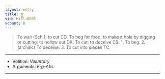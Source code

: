 ```yaml
---
layout: entry
title: སྐྲུ་
vid: Hill:0095
vcount: 0
---
```

> To wait (Sch\.); to cut CD\. To beg for food, to make a hole by digging or cutting; to hollow out DK\. To cut; to deceive DS\. 1\. To beg\. 2\. (archaic) To deceive\. 3\. To cut into pieces TC\.

---
* Volition: _Voluntary_
* Arguments: _Erg-Abs_

---

